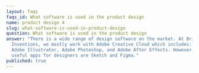 ```yaml
---
layout: faqs
faqs_id: What software is used in the product design
name: product design 4
slug: what-software-is-used-in-product-design
question: What software is used in the product design
answer: "There is a wide range of design software on the market. At Bright
  Inventions, we mostly work with Adobe Creative Cloud which includes: Adobe XD,
  Adobe Illustrator, Adobe Photoshop, and Adobe After Effects. However, other
  useful apps for designers are Sketch and Figma."
published: true
---
```

